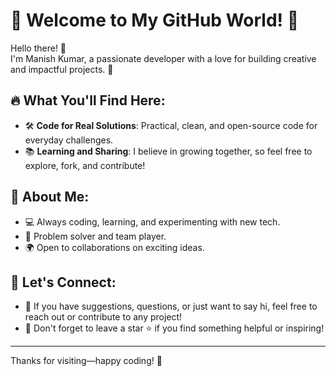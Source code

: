 # 🌟 Welcome to My GitHub World! 🌟

Hello there! 👋  
I'm Manish Kumar, a passionate developer with a love for building creative and impactful projects. 🚀

## 🔥 What You'll Find Here:
- 🛠️ **Code for Real Solutions**: Practical, clean, and open-source code for everyday challenges.
- 📚 **Learning and Sharing**: I believe in growing together, so feel free to explore, fork, and contribute!

## 🌈 About Me:
- 💻 Always coding, learning, and experimenting with new tech.
- 🧩 Problem solver and team player.
- 🌍 Open to collaborations on exciting ideas.

## 🤝 Let's Connect:
- 💬 If you have suggestions, questions, or just want to say hi, feel free to reach out or contribute to any project!
- 🌟 Don't forget to leave a star ⭐ if you find something helpful or inspiring!

---

Thanks for visiting—happy coding! 🖤
